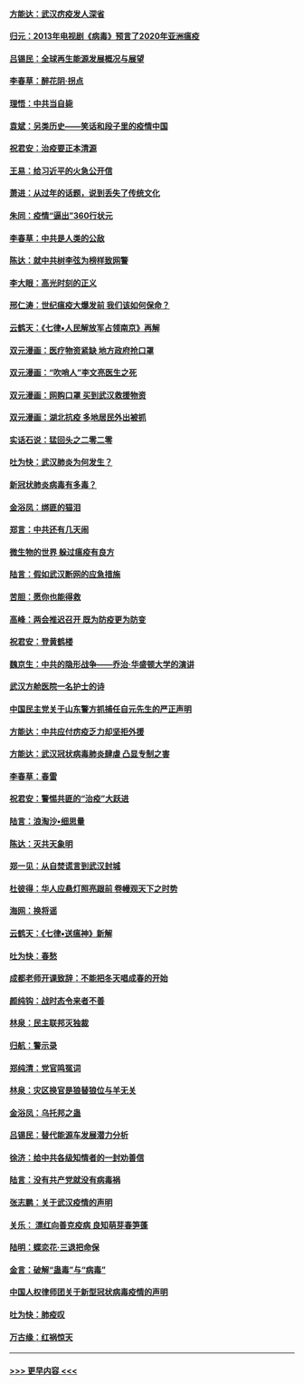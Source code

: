 #### [方能达：武汉疠疫发人深省](../pages/nsc993/n11891376.md?t=02241531) 
#### [归元：2013年电视剧《病毒》预言了2020年亚洲瘟疫](../pages/nsc993/n11891126.md?t=02241531) 
#### [吕锡民：全球再生能源发展概况与展望](../pages/nsc993/n11890613.md?t=02241531) 
#### [李春草：醉花阴·拐点](../pages/nsc993/n11890567.md?t=02241531) 
#### [理悟：中共当自毙](../pages/nsc993/n11890559.md?t=02241531) 
#### [袁斌：另类历史——笑话和段子里的疫情中国](../pages/nsc993/n11889243.md?t=02241531) 
#### [祝君安：治疫要正本清源](../pages/nsc993/n11889085.md?t=02241531) 
#### [王易：给习近平的火急公开信](../pages/nsc993/n11888225.md?t=02241531) 
#### [萧进：从过年的话题，说到丢失了传统文化](../pages/nsc993/n11887732.md?t=02241531) 
#### [朱同：疫情“逼出”360行状元](../pages/nsc993/n11887678.md?t=02241531) 
#### [李春草：中共是人类的公敌](../pages/nsc993/n11887656.md?t=02241531) 
#### [陈达：就中共树李弦为榜样致网警](../pages/nsc993/n11887625.md?t=02241531) 
#### [李大眼：高光时刻的正义](../pages/nsc993/n11887585.md?t=02241531) 
#### [邢仁涛：世纪瘟疫大爆发前 我们该如何保命？](../pages/nsc993/n11887535.md?t=02241531) 
#### [云鹤天：《七律▪人民解放军占领南京》再解](../pages/nsc993/n11887524.md?t=02241531) 
#### [双元漫画：医疗物资紧缺 地方政府抢口罩](../pages/nsc993/n11884744.md?t=02241531) 
#### [双元漫画：“吹哨人”李文亮医生之死](../pages/nsc993/n11884705.md?t=02241531) 
#### [双元漫画：网购口罩 买到武汉救援物资](../pages/nsc993/n11884670.md?t=02241531) 
#### [双元漫画：湖北抗疫 多地居民外出被抓](../pages/nsc993/n11884643.md?t=02241531) 
#### [实话石说：猛回头之二零二零](../pages/nsc993/n11883968.md?t=02241531) 
#### [吐为快：武汉肺炎为何发生？](../pages/nsc993/n11882180.md?t=02241531) 
#### [新冠状肺炎病毒有多毒？](../pages/nsc993/n11881790.md?t=02241531) 
#### [金浴凤：绑匪的猫泪](../pages/nsc993/n11880664.md?t=02241531) 
#### [郑言：中共还有几天闹](../pages/nsc993/n11880645.md?t=02241531) 
#### [微生物的世界 躲过瘟疫有良方](../pages/nsc993/n11880492.md?t=02241531) 
#### [陆言：假如武汉断网的应急措施](../pages/nsc993/n11880619.md?t=02241531) 
#### [苦胆：愿你也能得救](../pages/nsc993/n11880601.md?t=02241531) 
#### [高峰：两会推迟召开  既为防疫更为防变](../pages/nsc993/n11879977.md?t=02241531) 
#### [祝君安：登黄鹤楼](../pages/nsc993/n11880583.md?t=02241531) 
#### [魏京生：中共的隐形战争——乔治‧华盛顿大学的演讲](../pages/nsc993/n11879765.md?t=02241531) 
#### [武汉方舱医院一名护士的诗](../pages/nsc993/n11878480.md?t=02241531) 
#### [中国民主党关于山东警方抓捕任自元先生的严正声明](../pages/nsc993/n11877506.md?t=02241531) 
#### [方能达：中共应付疠疫乏力却坚拒外援](../pages/nsc993/n11877497.md?t=02241531) 
#### [方能达：武汉冠状病毒肺炎肆虐 凸显专制之害](../pages/nsc993/n11877475.md?t=02241531) 
#### [李春草：春雷](../pages/nsc993/n11876287.md?t=02241531) 
#### [祝君安：警惕共匪的“治疫”大跃进](../pages/nsc993/n11876084.md?t=02241531) 
#### [陆言：浪淘沙•细思量](../pages/nsc993/n11876071.md?t=02241531) 
#### [陈达：灭共天象明](../pages/nsc993/n11876063.md?t=02241531) 
#### [郑一见：从自焚谎言到武汉封城](../pages/nsc993/n11875621.md?t=02241531) 
#### [杜彼得：华人应悬灯照亮跟前 卷幔观天下之时势](../pages/nsc993/n11874822.md?t=02241531) 
#### [海网：换将谣](../pages/nsc993/n11873712.md?t=02241531) 
#### [云鹤天：《七律▪送瘟神》新解](../pages/nsc993/n11873598.md?t=02241531) 
#### [吐为快：春愁](../pages/nsc993/n11872801.md?t=02241531) 
#### [成都老师开课致辞：不能把冬天唱成春的开始](../pages/nsc993/n11872653.md?t=02241531) 
#### [颜纯钩：战时态令来者不善](../pages/nsc993/n11872011.md?t=02241531) 
#### [林泉：民主联邦灭独裁](../pages/nsc993/n11870998.md?t=02241531) 
#### [归航：警示录](../pages/nsc993/n11870963.md?t=02241531) 
#### [郑纯清：党官鸣冤词](../pages/nsc993/n11870938.md?t=02241531) 
#### [林泉：灾区换官是狼替狼位与羊无关](../pages/nsc993/n11870896.md?t=02241531) 
#### [金浴凤：乌托邦之蛊](../pages/nsc993/n11870879.md?t=02241531) 
#### [吕锡民：替代能源车发展潜力分析](../pages/nsc993/n11870656.md?t=02241531) 
#### [徐济：给中共各级知情者的一封劝善信](../pages/nsc993/n11868561.md?t=02241531) 
#### [陆言：没有共产党就没有病毒祸](../pages/nsc993/n11868232.md?t=02241531) 
#### [张志鹏：关于武汉疫情的声明](../pages/nsc993/n11867182.md?t=02241531) 
#### [关乐： 漂红向善克疫病 良知萌芽春笋蓬](../pages/nsc993/n11865710.md?t=02241531) 
#### [陆明：蝶恋花‧三退把命保](../pages/nsc993/n11865673.md?t=02241531) 
#### [金言：破解“蛊毒”与“病毒”](../pages/nsc993/n11864103.md?t=02241531) 
#### [中国人权律师团关于新型冠状病毒疫情的声明](../pages/nsc993/n11864249.md?t=02241531) 
#### [吐为快：肺疫叹](../pages/nsc993/n11864027.md?t=02241531) 
#### [万古缘：红祸惊天](../pages/nsc993/n11864079.md?t=02241531) 

----
#### [ >>> 更早内容 <<< ](../indexes/nsc993-earlier.md)
